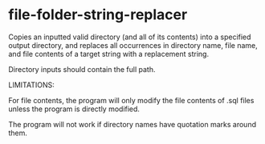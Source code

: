 # file-folder-string-replacer
Copies an inputted valid directory (and all of its contents) into a specified output directory, and replaces all occurrences in directory name, file name, and file contents of a target string with a replacement string.

Directory inputs should contain the full path.

LIMITATIONS:

For file contents, the program will only modify the file contents of .sql files unless the program is directly modified.

The program will not work if directory names have quotation marks around them.
